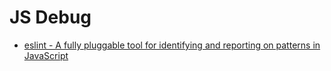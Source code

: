 # JS Debug

* [eslint - A fully pluggable tool for identifying and reporting on patterns in JavaScript](https://github.com/eslint/eslint)